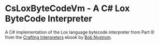 # CsLoxByteCodeVm - A C# Lox ByteCode Interpreter

A C# implementation of the Lox language bytecode interpreter from Part III from the [Crafting Interpreters](http://www.craftinginterpreters.com) ebook by [Bob Nystrom](https://github.com/munificent).
